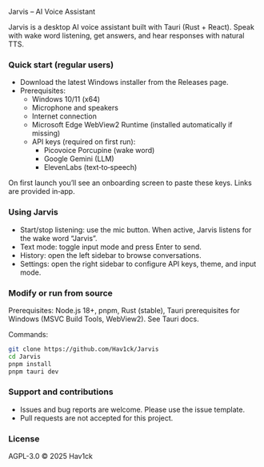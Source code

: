 Jarvis – AI Voice Assistant

Jarvis is a desktop AI voice assistant built with Tauri (Rust + React). Speak with wake word listening, get answers, and hear responses with natural TTS.

### Quick start (regular users)
- Download the latest Windows installer from the Releases page.
- Prerequisites:
  - Windows 10/11 (x64)
  - Microphone and speakers
  - Internet connection
  - Microsoft Edge WebView2 Runtime (installed automatically if missing)
  - API keys (required on first run):
    - Picovoice Porcupine (wake word)
    - Google Gemini (LLM)
    - ElevenLabs (text‑to‑speech)

On first launch you’ll see an onboarding screen to paste these keys. Links are provided in‑app.

### Using Jarvis
- Start/stop listening: use the mic button. When active, Jarvis listens for the wake word “Jarvis”.
- Text mode: toggle input mode and press Enter to send.
- History: open the left sidebar to browse conversations.
- Settings: open the right sidebar to configure API keys, theme, and input mode.

### Modify or run from source
Prerequisites: Node.js 18+, pnpm, Rust (stable), Tauri prerequisites for Windows (MSVC Build Tools, WebView2). See Tauri docs.

Commands:
```bash
git clone https://github.com/Hav1ck/Jarvis
cd Jarvis
pnpm install
pnpm tauri dev
```

### Support and contributions
- Issues and bug reports are welcome. Please use the issue template.
- Pull requests are not accepted for this project.

### License
AGPL-3.0 © 2025 Hav1ck


